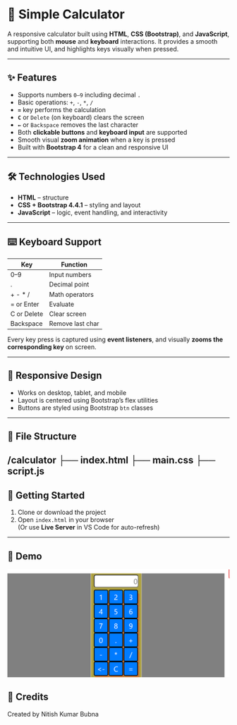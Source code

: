 # 🧮 Simple Calculator

A responsive calculator built using **HTML**, **CSS (Bootstrap)**, and **JavaScript**, supporting both **mouse** and **keyboard** interactions. It provides a smooth and intuitive UI, and highlights keys visually when pressed.

---

## ✨ Features

- Supports numbers `0–9` including decimal `.`  
- Basic operations: `+`, `-`, `*`, `/`  
- **`=`** key performs the calculation  
- **`C`** or `Delete` (on keyboard) clears the screen  
- **`←`** or `Backspace` removes the last character  
- Both **clickable buttons** and **keyboard input** are supported  
- Smooth visual **zoom animation** when a key is pressed  
- Built with **Bootstrap 4** for a clean and responsive UI  

---

## 🛠️ Technologies Used

- **HTML** – structure  
- **CSS + Bootstrap 4.4.1** – styling and layout  
- **JavaScript** – logic, event handling, and interactivity  

---

## ⌨️ Keyboard Support

| Key | Function              |
|-----|------------------------|
| 0–9 | Input numbers         |
| .   | Decimal point         |
| + - * / | Math operators    |
| = or Enter | Evaluate       |
| C or Delete | Clear screen  |
| Backspace | Remove last char|

Every key press is captured using **event listeners**, and visually **zooms the corresponding key** on screen.

---

## 📱 Responsive Design

- Works on desktop, tablet, and mobile
- Layout is centered using Bootstrap’s flex utilities
- Buttons are styled using Bootstrap `btn` classes

---

## 📂 File Structure
/calculator
├── index.html
├── main.css
├── script.js
---

## 🚀 Getting Started

1. Clone or download the project
2. Open `index.html` in your browser  
   (Or use **Live Server** in VS Code for auto-refresh)

---
## 📸 Demo

![Calculator Screenshot](./calc.png)

## 🙌 Credits

Created by Nitish Kumar Bubna


